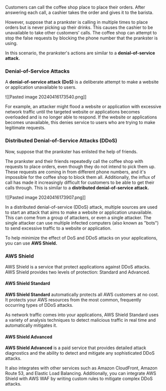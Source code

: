Customers can call the coffee shop place to place their orders. After answering each call, a cashier takes the order and gives it to the barista.

However, suppose that a prankster is calling in multiple times to place orders but is never picking up their drinks. This causes the cashier to be unavailable to take other customers' calls. The coffee shop can attempt to stop the false requests by blocking the phone number that the prankster is using.

In this scenario, the prankster's actions are similar to a **denial-of-service attack.**

### Denial-of-Service Attacks
A **denial-of-service attack (DoS)** is a deliberate attempt to make a website or application unavailable to users.

![[Pasted image 20240416173540.png]]

For example, an attacker might flood a website or application with excessive network traffic until the targeted website or applications becomes overloaded and is no longer able to respond. If the website or applications becomes unavailable, this denies service to users who are trying to make legitimate requests.
### Distributed Denial-of-Service Attacks (DDoS)
Now, suppose that the prankster has enlisted the help of friends.

The prankster and their friends repeatedly call the coffee shop with requests to place orders, even though they do not intend to pick them up. These requests are coming in from different phone numbers, and it's impossible for the coffee shop to block them all. Additionally, the influx of call has made it increasingly difficult for customers to be able to get their calls through. This is similar to a **distributed denial-of-service attack.**

![[Pasted image 20240416173907.png]]

In a distributed denial-of-service (DDoS) attack, multiple sources are used to start an attack that aims to make a website or application unavailable. This can come from a group of attackers, or even a single attacker. The single attacker can use multiple infected computers (also known as "bots") to send excessive traffic to a website or application.

To help minimize the effect of DoS and DDoS attacks on your applications, you can use **AWS Shield.**
### AWS Shield
AWS Shield is a service that protect applications against DDoS attacks. AWS Shield provides two levels of protection: Standard and Advanced.
#### AWS Shield Standard
**AWS Shield Standard** automatically protects all AWS customers at no cost. It protects your AWS resources from the most common, frequently occurring types of DDoS attacks.

As network traffic comes into your applications, AWS Shield Standard uses a variety of analysis techniques to detect malicious traffic in real time and automatically mitigates it.
#### AWS Shield Advanced
**AWS Shield Advanced** is a paid service that provides detailed attack diagnostics and the ability to detect and mitigate any sophisticated DDoS attacks.

It also integrates with other services such as Amazon CloudFront, Amazon Route 53, and Elastic Load Balancing. Additionally, you can integrate AWS Shield with AWS WAF by writing custom rules to mitigate complex DDoS attacks.
